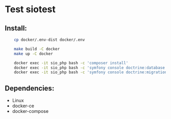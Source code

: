 # Test siotest

## Install:

```bash
    cp docker/.env-dist docker/.env
```

```bash
    make build -C docker
    make up -C docker
```

```bash
    docker exec -it sio_php bash -c 'composer install'
    docker exec -it sio_php bash -c 'symfony console doctrine:database:create'
    docker exec -it sio_php bash -c 'symfony console doctrine:migrations:migrate'
```

## Dependencies:
- Linux
- docker-ce
- docker-compose